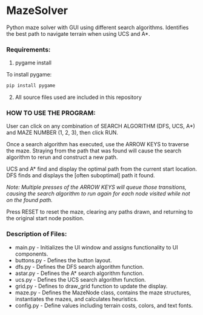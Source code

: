 # MazeSolver
Python maze solver with GUI using different search algorithms.
Identifies the best path to navigate terrain when using UCS and A*. 

### Requirements:  
1. pygame install 

To install pygame: 
```bash
pip install pygame
```

2. All source files used are included in this repository 

### HOW TO USE THE PROGRAM: 

User can click on any combination of SEARCH ALGORITHM (DFS, UCS, A*) and
MAZE NUMBER (1, 2, 3), then click RUN. 

Once a search algorithm has executed, use the ARROW KEYS to traverse the 
maze. Straying from the path that was found will cause the search algorithm to 
rerun and construct a new path.

UCS and A* find and display the optimal path from the current start location.
DFS finds and displays the [often suboptimal] path it found. 

*Note: Multiple presses of the ARROW KEYS will queue those transitions,
causing the search algorithm to run again for each node visited while not 
on the found path.*

Press RESET to reset the maze, clearing any paths drawn, and returning 
to the original start node position. 


### Description of Files: 

- main.py - Initializes the UI window and assigns functionality to UI components.
- buttons.py - Defines the button layout.
- dfs.py - Defines the DFS search algorithm function. 
- astar.py - Defines the A* search algorithm function.
- ucs.py - Defines the UCS search algorithm function. 
- grid.py - Defines to draw_grid function to update the display.
- maze.py - Defines the MazeNode class, contains the maze structures, 
          instantiates the mazes, and calculates heuristics.
- config.py - Define values including terrain costs, colors, and text fonts. 